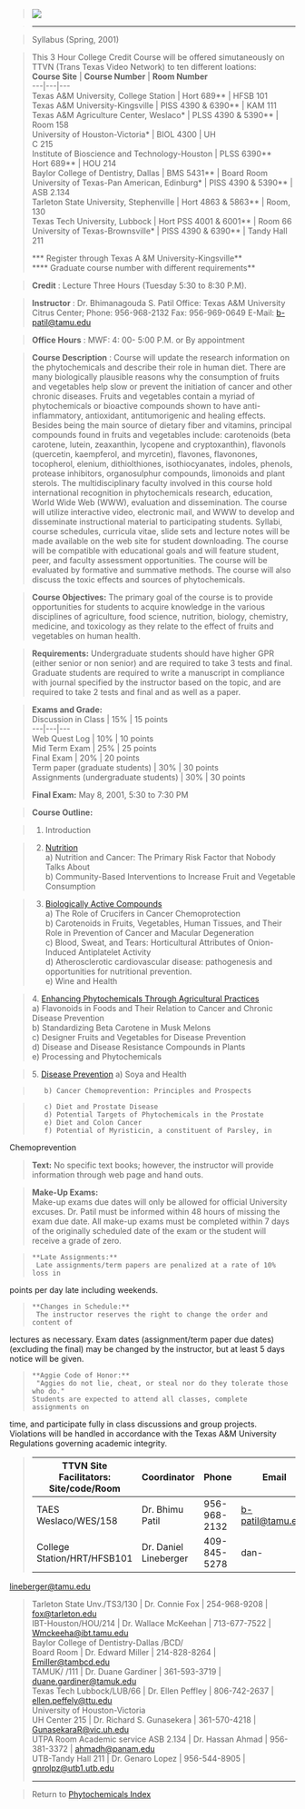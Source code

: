 > ![](navbar.jpeg)

>

> * * *

>

> Syllabus (Spring, 2001)

>

> This 3 Hour College Credit Course will be offered simutaneously on TTVN
(Trans Texas Video Network) to ten different loations:  
>   **Course Site** | **Course Number** | **Room   Number**  
> ---|---|---  
> Texas A&M University, College Station | Hort 689** | HFSB 101  
> Texas A&M University-Kingsville | PlSS 4390 & 6390** | KAM 111  
> Texas A&M Agriculture Center, Weslaco* | PLSS 4390 & 5390** | Room 158  
> University of Houston-Victoria* | BIOL 4300 | UH  
> C 215  
> Institute of Bioscience and Technology-Houston | PLSS 6390**  
> Hort 689** | HOU 214  
> Baylor College of Dentistry, Dallas | BMS 5431** | Board Room  
> University of Texas-Pan American, Edinburg* | PlSS 4390 & 5390** | ASB 2.134  
> Tarleton State University, Stephenville | Hort 4863 & 5863** | Room, 130  
> Texas Tech University, Lubbock  | Hort PSS 4001 & 6001** | Room 66  
> University of Texas-Brownsville* | PlSS 4390 & 6390** | Tandy Hall 211  
>  
>   *** Register through Texas A &M University-Kingsville**  
> **** Graduate course number with different requirements**

>

> **Credit** : Lecture Three Hours (Tuesday 5:30 to 8:30 P.M).

>

> **Instructor** : Dr. Bhimanagouda S. Patil  Office: Texas A&M University
Citrus Center; Phone: 956-968-2132  Fax: 956-969-0649   E-Mail:
b-patil@tamu.edu

>

> **Office Hours** : MWF:  4: 00- 5:00 P.M. or By appointment

>

> **Course Description** :  Course will update the research information on the
phytochemicals and describe their role in human diet. There are many
biologically plausible reasons why the consumption of fruits and vegetables
help slow or prevent the initiation of cancer and other chronic diseases.
Fruits and vegetables contain a myriad of phytochemicals or bioactive
compounds shown to have anti-inflammatory, antioxidant, antitumorigenic and
healing effects.  Besides being the main source of dietary fiber and vitamins,
principal compounds found in fruits and vegetables include: carotenoids (beta
carotene, lutein, zeaxanthin, lycopene and cryptoxanthin), flavonols
(quercetin, kaempferol, and myrcetin), flavones, flavonones, tocopherol,
elenium, dithiolthiones, isothiocyanates, indoles, phenols, protease
inhibitors, organosulphur compounds, limonoids and plant sterols. The
multidisciplinary faculty involved in this course hold international
recognition in phytochemicals research, education, World Wide Web (WWW),
evaluation and dissemination.  The course will utilize interactive video,
electronic mail, and WWW to develop and disseminate instructional material to
participating students.  Syllabi, course schedules, curricula vitae, slide
sets and lecture notes will be made available on the web site for student
downloading.  The course will be compatible with educational goals and will
feature student, peer, and faculty assessment opportunities. The course will
be evaluated by formative and summative methods. The course will also discuss
the toxic effects and sources of phytochemicals.

>

> **Course Objectives:** The primary goal of the course is to provide
opportunities for students to acquire knowledge in the various disciplines of
agriculture, food science, nutrition, biology, chemistry, medicine, and
toxicology as they relate to the effect of fruits and vegetables on human
health.

>

> **Requirements:** Undergraduate students should have higher GPR (either
senior   or non senior) and are required to take 3 tests and final. Graduate
students are required to write a manuscript in compliance with journal
specified by the instructor based on the topic, and are required to take 2
tests and final and as well as a paper.

>

> **Exams and Grade:**  
>    Discussion in Class | 15% | 15 points  
> ---|---|---  
> Web Quest Log | 10% | 10 points  
> Mid Term Exam | 25% | 25 points  
> Final Exam | 20% | 20 points  
> Term paper (graduate students) | 30% | 30 points  
> Assignments (undergraduate students) | 30% | 30 points  
>  
> **Final Exam:** May 8, 2001, 5:30 to 7:30 PM

>

> **Course Outline:**

>

> 1) Introduction

>

> 2) [Nutrition](nutrition.html)  
>         a) Nutrition and Cancer: The Primary Risk Factor that Nobody Talks
About  
>         b) Community-Based Interventions to Increase Fruit and Vegetable
Consumption

>

> 3.  [Biologically Active Compounds](compounds.html)  
>         a) The Role of Crucifers in Cancer Chemoprotection  
>         b) Carotenoids in Fruits, Vegetables, Human Tissues, and Their Role
in Prevention of Cancer and Macular Degeneration  
>         c) Blood, Sweat, and Tears: Horticultural Attributes of Onion-
Induced Antiplatelet Activity  
>         d) Atherosclerotic cardiovascular disease: pathogenesis and
opportunities for nutritional prevention.  
>         e) Wine and Health

>

> 4\. [Enhancing Phytochemicals Through Agricultural Practices](practice.html)  
>         a) Flavonoids in Foods and Their Relation to Cancer and Chronic
Disease Prevention  
>         b) Standardizing Beta Carotene in Musk Melons  
>         c) Designer Fruits and Vegetables for Disease Prevention  
>         d) Disease and Disease Resistance Compounds in Plants  
>         e) Processing and Phytochemicals  
>  
>

> 5\. [Disease Prevention](prevention.html)        a) Soya and Health

>        b) Cancer Chemoprevention: Principles and Prospects

>  
>        c) Diet and Prostate Disease  
>        d) Potential Targets of Phytochemicals in the Prostate  
>        e) Diet and Colon Cancer  
>        f) Potential of Myristicin, a constituent of Parsley, in
Chemoprevention

>

> **Text:**   No specific text books; however, the instructor will provide
information through web page and hand outs.

>

> **Make-Up Exams:**  
>      Make-up exams due dates will only be allowed for official University
excuses. Dr. Patil must be informed within 48 hours of missing the exam due
date. All make-up exams must be completed within 7 days of the originally
scheduled date of the exam or the student will receive a grade of zero.

>

>     **Late Assignments:**  
>      Late assignments/term papers are penalized at a rate of 10% loss in
points per day late including weekends.

>

>     **Changes in Schedule:**  
>      The instructor reserves the right to change the order and content of
lectures as necessary. Exam dates (assignment/term paper due dates) (excluding
the final) may be changed by the instructor, but at least 5 days notice will
be given.

>

>     **Aggie Code of Honor:**  
>      "Aggies do not lie, cheat, or steal nor do they tolerate those who do."  
>     Students are expected to attend all classes, complete assignments on
time, and participate fully in class discussions and group projects.
Violations will be handled in accordance with the Texas A&M University
Regulations governing academic integrity.  
>  
>

> **TTVN Site Facilitators:** Site/code/Room |  Coordinator | Phone | Email  
> ---|---|---|---  
> TAES Weslaco/WES/158 | Dr. Bhimu Patil | 956-968-2132 |  b-patil@tamu.edu  
> College Station/HRT/HFSB101  | Dr. Daniel Lineberger  | 409-845-5278 | dan-
lineberger@tamu.edu  
> Tarleton State Unv./TS3/130  | Dr. Connie Fox  | 254-968-9208  |
fox@tarleton.edu  
> IBT-Houston/HOU/214  | Dr. Wallace McKeehan | 713-677-7522  |
Wmckeeha@ibt.tamu.edu  
> Baylor College of Dentistry-Dallas /BCD/  
> Board Room | Dr. Edward Miller  | 214-828-8264  | Emiller@tambcd.edu  
> TAMUK/     /111  | Dr. Duane Gardiner | 361-593-3719  |
duane.gardiner@tamuk.edu  
> Texas Tech Lubbock/LUB/66  | Dr. Ellen Peffley  | 806-742-2637 |
ellen.peffely@ttu.edu  
> University of Houston-Victoria  
> UH Center 215 |  Dr. Richard S. Gunasekera |  361-570-4218 |
GunasekaraR@vic.uh.edu  
> UTPA Room Academic service ASB 2.134 | Dr. Hassan Ahmad | 956-381-3372 |
ahmadh@panam.edu  
> UTB-Tandy Hall 211 | Dr. Genaro Lopez | 956-544-8905 | gnrolpz@utb1.utb.edu  
>  
> * * *

>

>  
> Return to [Phytochemicals Index](tamuhort.html)

>

>  
>  
>  
>  
>  
>  
>  
>  
>  
>  
>  
>  

